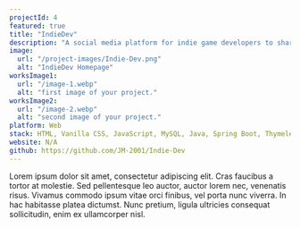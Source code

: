 ```yaml
---
projectId: 4
featured: true
title: "IndieDev"
description: "A social media platform for indie game developers to share their projects and collaborate with other developers. Users can create an account, create posts, and comment on other posts. Admins can delete posts and comments."
image:
  url: "/project-images/Indie-Dev.png"
  alt: "IndieDev Homepage"
worksImage1:
  url: "/image-1.webp"
  alt: "first image of your project."
worksImage2:
  url: "/image-2.webp"
  alt: "second image of your project."
platform: Web
stack: HTML, Vanilla CSS, JavaScript, MySQL, Java, Spring Boot, Thymeleaf
website: N/A
github: https://github.com/JM-2001/Indie-Dev
---
```


Lorem ipsum dolor sit amet, consectetur adipiscing elit. Cras faucibus a tortor at molestie. Sed pellentesque leo auctor, auctor lorem nec, venenatis risus. Vivamus commodo ipsum vitae orci finibus, vel porta nunc viverra. In hac habitasse platea dictumst. Nunc pretium, ligula ultricies consequat sollicitudin, enim ex ullamcorper nisl.

